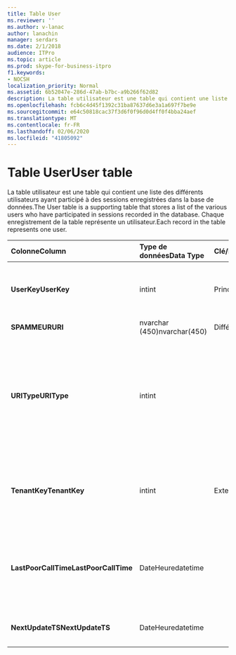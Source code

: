 ```yaml
---
title: Table User
ms.reviewer: ''
ms.author: v-lanac
author: lanachin
manager: serdars
ms.date: 2/1/2018
audience: ITPro
ms.topic: article
ms.prod: skype-for-business-itpro
f1.keywords:
- NOCSH
localization_priority: Normal
ms.assetid: 6b52047e-286d-47ab-b7bc-a9b266f62d82
description: La table utilisateur est une table qui contient une liste des différents utilisateurs ayant participé à des sessions enregistrées dans la base de données. Chaque enregistrement de la table représente un utilisateur.
ms.openlocfilehash: fcb6c4d45f1392c31ba87637d6e3a1a697f7be9e
ms.sourcegitcommit: e64c50818cac37f3d6f0f96d0d4ff0f4bba24aef
ms.translationtype: MT
ms.contentlocale: fr-FR
ms.lasthandoff: 02/06/2020
ms.locfileid: "41805092"
---
```

# <a name="user-table"></a><span data-ttu-id="787f3-104">Table User</span><span class="sxs-lookup"><span data-stu-id="787f3-104">User table</span></span>
 
<span data-ttu-id="787f3-105">La table utilisateur est une table qui contient une liste des différents utilisateurs ayant participé à des sessions enregistrées dans la base de données.</span><span class="sxs-lookup"><span data-stu-id="787f3-105">The User table is a supporting table that stores a list of the various users who have participated in sessions recorded in the database.</span></span> <span data-ttu-id="787f3-106">Chaque enregistrement de la table représente un utilisateur.</span><span class="sxs-lookup"><span data-stu-id="787f3-106">Each record in the table represents one user.</span></span>
  
|<span data-ttu-id="787f3-107">**Colonne**</span><span class="sxs-lookup"><span data-stu-id="787f3-107">**Column**</span></span>|<span data-ttu-id="787f3-108">**Type de données**</span><span class="sxs-lookup"><span data-stu-id="787f3-108">**Data Type**</span></span>|<span data-ttu-id="787f3-109">**Clé/Index**</span><span class="sxs-lookup"><span data-stu-id="787f3-109">**Key/Index**</span></span>|<span data-ttu-id="787f3-110">**Détails**</span><span class="sxs-lookup"><span data-stu-id="787f3-110">**Details**</span></span>|
|:-----|:-----|:-----|:-----|
|<span data-ttu-id="787f3-111">**UserKey**</span><span class="sxs-lookup"><span data-stu-id="787f3-111">**UserKey**</span></span> <br/> |<span data-ttu-id="787f3-112">int</span><span class="sxs-lookup"><span data-stu-id="787f3-112">int</span></span>  <br/> |<span data-ttu-id="787f3-113">Principal</span><span class="sxs-lookup"><span data-stu-id="787f3-113">Primary</span></span>  <br/> |<span data-ttu-id="787f3-114">Numéro unique identifiant cet utilisateur.</span><span class="sxs-lookup"><span data-stu-id="787f3-114">Unique number identifying this user.</span></span>  <br/> |
|<span data-ttu-id="787f3-115">**SPAMMEUR**</span><span class="sxs-lookup"><span data-stu-id="787f3-115">**URI**</span></span> <br/> |<span data-ttu-id="787f3-116">nvarchar (450)</span><span class="sxs-lookup"><span data-stu-id="787f3-116">nvarchar(450)</span></span>  <br/> |<span data-ttu-id="787f3-117">Différent</span><span class="sxs-lookup"><span data-stu-id="787f3-117">Unique</span></span>  <br/> |<span data-ttu-id="787f3-118">Chaîne d’URI.</span><span class="sxs-lookup"><span data-stu-id="787f3-118">URI string.</span></span>  <br/> |
|<span data-ttu-id="787f3-119">**URIType**</span><span class="sxs-lookup"><span data-stu-id="787f3-119">**URIType**</span></span> <br/> |<span data-ttu-id="787f3-120">int</span><span class="sxs-lookup"><span data-stu-id="787f3-120">int</span></span>  <br/> ||<span data-ttu-id="787f3-121">1 est un type d’URI inconnu.</span><span class="sxs-lookup"><span data-stu-id="787f3-121">1 is unknown URI type.</span></span>  <br/> <span data-ttu-id="787f3-122">2 est l’URI de l’utilisateur.</span><span class="sxs-lookup"><span data-stu-id="787f3-122">2 is user URI.</span></span>  <br/> <span data-ttu-id="787f3-123">4 est un URI de conférence.</span><span class="sxs-lookup"><span data-stu-id="787f3-123">4 is conference URI.</span></span>  <br/> <span data-ttu-id="787f3-124">8 est un URI de téléphone.</span><span class="sxs-lookup"><span data-stu-id="787f3-124">8 is phone URI.</span></span>  <br/> |
|<span data-ttu-id="787f3-125">**TenantKey**</span><span class="sxs-lookup"><span data-stu-id="787f3-125">**TenantKey**</span></span> <br/> |<span data-ttu-id="787f3-126">int</span><span class="sxs-lookup"><span data-stu-id="787f3-126">int</span></span>  <br/> |<span data-ttu-id="787f3-127">Externes</span><span class="sxs-lookup"><span data-stu-id="787f3-127">Foreign</span></span>  <br/> |<span data-ttu-id="787f3-128">Client de l’utilisateur, référencé dans la table locataire.</span><span class="sxs-lookup"><span data-stu-id="787f3-128">Tenant of the user, referenced from tenant table.</span></span>  <br/> |
|<span data-ttu-id="787f3-129">**LastPoorCallTime**</span><span class="sxs-lookup"><span data-stu-id="787f3-129">**LastPoorCallTime**</span></span> <br/> |<span data-ttu-id="787f3-130">DateHeure</span><span class="sxs-lookup"><span data-stu-id="787f3-130">datetime</span></span>  <br/> ||<span data-ttu-id="787f3-131">Horodatage le plus récent lorsque l’utilisateur avait un appel audio médiocre.</span><span class="sxs-lookup"><span data-stu-id="787f3-131">Latest time stamp when the user had a poor audio call.</span></span>  <br/> |
|<span data-ttu-id="787f3-132">**NextUpdateTS**</span><span class="sxs-lookup"><span data-stu-id="787f3-132">**NextUpdateTS**</span></span> <br/> |<span data-ttu-id="787f3-133">DateHeure</span><span class="sxs-lookup"><span data-stu-id="787f3-133">datetime</span></span>  <br/> ||<span data-ttu-id="787f3-134">Pour un usage interne uniquement.</span><span class="sxs-lookup"><span data-stu-id="787f3-134">For internal use only.</span></span>  <br/> |
   

